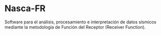 # Nasca-FR
Software para el análisis, procesamiento e interpretación de datos sísmicos mediante la metodología de Función del Receptor (Receiver Function).
